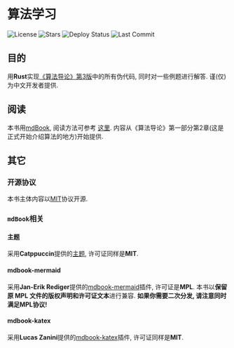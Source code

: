 # 算法学习
![License](https://img.shields.io/github/license/TickPoints/algorithm_learning)
![Stars](https://img.shields.io/badge/dynamic/json?colorA=0D1117&colorB=1F6FEB&label=Stars&query=$.stargazers_count&url=https://api.github.com/repos/TickPoints/algorithm_learning)
![Deploy Status](https://img.shields.io/github/deployments/tickpoints/algorithm_learning/github-pages?label=Deploy%20Status&colorA=1e1e3f&colorB=a162e8)
![Last Commit](https://img.shields.io/github/last-commit/TickPoints/algorithm_learning/main?label=Last%20Commit&colorA=1e1e3f&colorB=20c997)
## 目的
用**Rust**实现[《算法导论》第3版](https://github.com/0voice/expert_readed_books/blob/master/%E8%AE%A1%E7%AE%97%E6%9C%BA%E7%A7%91%E5%AD%A6/%E7%AE%97%E6%B3%95%E5%AF%BC%E8%AE%BA_%E5%8E%9F%E4%B9%A6%E7%AC%AC3%E7%89%88_CHS.pdf)中的所有伪代码, 同时对一些例题进行解答. 谨(仅)为中文开发者提供.
## 阅读
本书用[mdBook](https://rust-lang.github.io/mdBook), 阅读方法可参考 [这里](https://rust-lang.github.io/mdBook/guide/reading.html).
内容从《算法导论》第一部分第2章(这是正式开始介绍算法的地方)开始提供.
## 其它
### 开源协议
本书主体内容以[MIT](https://choosealicense.com/licenses/mit/#)协议开源.
### `mdBook`相关
#### 主题
采用**Catppuccin**提供的[主题](https://github.com/catppuccin/mdBook), 许可证同样是**MIT**.
#### mdbook-mermaid
采用**Jan-Erik Rediger**提供的[mdbook-mermaid](https://github.com/badboy/mdbook-mermaid)插件, 许可证是**MPL**. 本书以**保留原 MPL 文件的版权声明和许可证文本**进行兼容. **如果你需要二次分发, 请注意同时满足MPL协议!**
#### mdbook-katex
采用**Lucas Zanini**提供的[mdbook-katex](https://github.com/lzanini/mdbook-katex)插件, 许可证同样是**MIT**.
